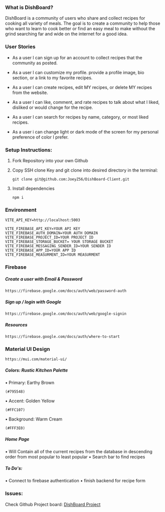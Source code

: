### What is DishBoard?

DishBoard is a community of users who share and collect recipes for cooking all variety of meals. The goal is to create a community to help those who want to learn to cook better or find an easy meal to make without the grind searching far and wide on the internet for a good idea.

### User Stories

- As a user I can sign up for an account to collect recipes that the community as posted.

- As a user I can customize my profile. provide a profile image, bio section, or a link to my favorite recipes.

- As a user I can create recipes, edit MY recipes, or delete MY recipes from the website.

- As a user I can like, comment, and rate recipes to talk about what I liked, disliked or would change for the recipe.

- As a user I can search for recipes by name, category, or most liked recipes.

- As a user i can change light or dark mode of the screen for my personal preference of color I prefer.

### Setup Instructions:

1.  Fork Repository into your own Github

2.  Copy SSH clone Key and git clone into desired directory in the terminal:

        git clone git@github.com:JoeyZ56/DishBoard-Client.git

3.  Install dependencies

        npm i 

### Environment

    VITE_API_KEY=http://localhost:5003

    VITE_FIREBASE_API_KEY=YOUR API KEY
    VITE_FIREBASE_AUTH_DOMAIN=YOUR AUTH DOMAIN
    VITE_FIREBASE_PROJECT_ID=YOUR PROJECT ID
    VITE_FIREBASE_STORAGE_BUCKET= YOUR STORAGE BUCKET
    VITE_FIREBASE_MESSAGING_SENDER_ID=YOUR SENDER ID
    VITE_FIREBASE_APP_ID=YOUR APP ID
    VITE_FIREBASE_MEASURMENT_ID=YOUR MEASURMENT

### Firebase

##### Create a user with Email & Password

    https://firebase.google.com/docs/auth/web/password-auth

##### Sign up / login with Google

    https://firebase.google.com/docs/auth/web/google-signin

##### Resources

    https://firebase.google.com/docs/auth/where-to-start

### Material UI Design

    https://mui.com/material-ui/

##### Colors: Rustic Kitchen Palette

• Primary: Earthy Brown

    (#795548)

• Accent: Golden Yellow

    (#FFC107)

• Background: Warm Cream

    (#FFF3E0)

##### Home Page

• Will Contain all of the current recipes from the database in descending order from most popular to least popular
• Search bar to find recipes

##### To Do's:

• Connect to firebase authentication
• finish backend for recipe form

### Issues:

Check Github Project board: <a href= "https://github.com/users/JoeyZ56/projects/10">DishBoard Project</a>


